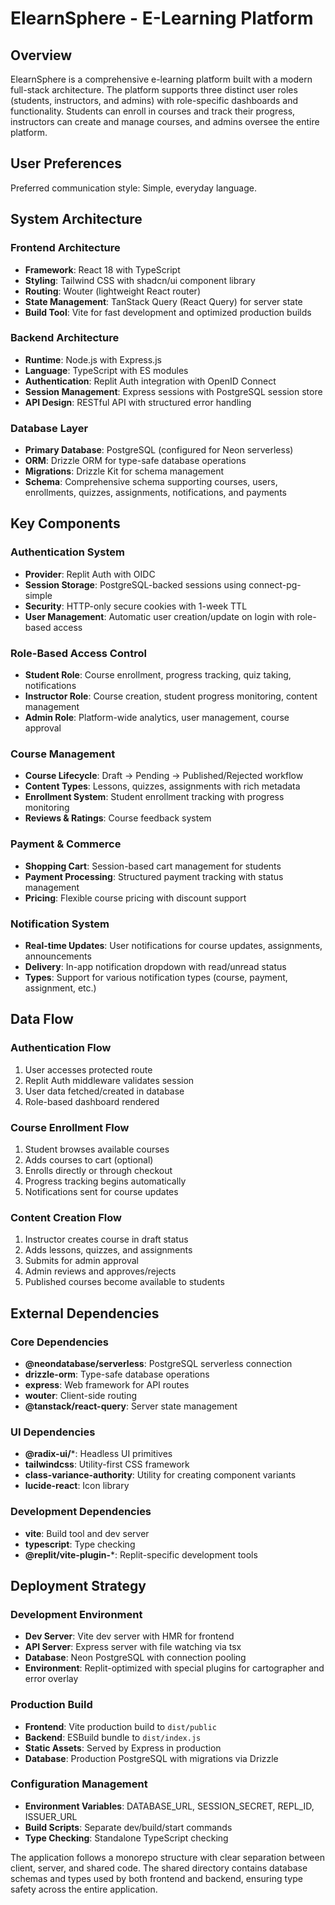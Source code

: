 # ElearnSphere - E-Learning Platform

## Overview

ElearnSphere is a comprehensive e-learning platform built with a modern full-stack architecture. The platform supports three distinct user roles (students, instructors, and admins) with role-specific dashboards and functionality. Students can enroll in courses and track their progress, instructors can create and manage courses, and admins oversee the entire platform.

## User Preferences

Preferred communication style: Simple, everyday language.

## System Architecture

### Frontend Architecture
- **Framework**: React 18 with TypeScript
- **Styling**: Tailwind CSS with shadcn/ui component library
- **Routing**: Wouter (lightweight React router)
- **State Management**: TanStack Query (React Query) for server state
- **Build Tool**: Vite for fast development and optimized production builds

### Backend Architecture
- **Runtime**: Node.js with Express.js
- **Language**: TypeScript with ES modules
- **Authentication**: Replit Auth integration with OpenID Connect
- **Session Management**: Express sessions with PostgreSQL session store
- **API Design**: RESTful API with structured error handling

### Database Layer
- **Primary Database**: PostgreSQL (configured for Neon serverless)
- **ORM**: Drizzle ORM for type-safe database operations
- **Migrations**: Drizzle Kit for schema management
- **Schema**: Comprehensive schema supporting courses, users, enrollments, quizzes, assignments, notifications, and payments

## Key Components

### Authentication System
- **Provider**: Replit Auth with OIDC
- **Session Storage**: PostgreSQL-backed sessions using connect-pg-simple
- **Security**: HTTP-only secure cookies with 1-week TTL
- **User Management**: Automatic user creation/update on login with role-based access

### Role-Based Access Control
- **Student Role**: Course enrollment, progress tracking, quiz taking, notifications
- **Instructor Role**: Course creation, student progress monitoring, content management
- **Admin Role**: Platform-wide analytics, user management, course approval

### Course Management
- **Course Lifecycle**: Draft → Pending → Published/Rejected workflow
- **Content Types**: Lessons, quizzes, assignments with rich metadata
- **Enrollment System**: Student enrollment tracking with progress monitoring
- **Reviews & Ratings**: Course feedback system

### Payment & Commerce
- **Shopping Cart**: Session-based cart management for students
- **Payment Processing**: Structured payment tracking with status management
- **Pricing**: Flexible course pricing with discount support

### Notification System
- **Real-time Updates**: User notifications for course updates, assignments, announcements
- **Delivery**: In-app notification dropdown with read/unread status
- **Types**: Support for various notification types (course, payment, assignment, etc.)

## Data Flow

### Authentication Flow
1. User accesses protected route
2. Replit Auth middleware validates session
3. User data fetched/created in database
4. Role-based dashboard rendered

### Course Enrollment Flow
1. Student browses available courses
2. Adds courses to cart (optional)
3. Enrolls directly or through checkout
4. Progress tracking begins automatically
5. Notifications sent for course updates

### Content Creation Flow
1. Instructor creates course in draft status
2. Adds lessons, quizzes, and assignments
3. Submits for admin approval
4. Admin reviews and approves/rejects
5. Published courses become available to students

## External Dependencies

### Core Dependencies
- **@neondatabase/serverless**: PostgreSQL serverless connection
- **drizzle-orm**: Type-safe database operations
- **express**: Web framework for API routes
- **wouter**: Client-side routing
- **@tanstack/react-query**: Server state management

### UI Dependencies
- **@radix-ui/***: Headless UI primitives
- **tailwindcss**: Utility-first CSS framework
- **class-variance-authority**: Utility for creating component variants
- **lucide-react**: Icon library

### Development Dependencies
- **vite**: Build tool and dev server
- **typescript**: Type checking
- **@replit/vite-plugin-***: Replit-specific development tools

## Deployment Strategy

### Development Environment
- **Dev Server**: Vite dev server with HMR for frontend
- **API Server**: Express server with file watching via tsx
- **Database**: Neon PostgreSQL with connection pooling
- **Environment**: Replit-optimized with special plugins for cartographer and error overlay

### Production Build
- **Frontend**: Vite production build to `dist/public`
- **Backend**: ESBuild bundle to `dist/index.js`
- **Static Assets**: Served by Express in production
- **Database**: Production PostgreSQL with migrations via Drizzle

### Configuration Management
- **Environment Variables**: DATABASE_URL, SESSION_SECRET, REPL_ID, ISSUER_URL
- **Build Scripts**: Separate dev/build/start commands
- **Type Checking**: Standalone TypeScript checking

The application follows a monorepo structure with clear separation between client, server, and shared code. The shared directory contains database schemas and types used by both frontend and backend, ensuring type safety across the entire application.